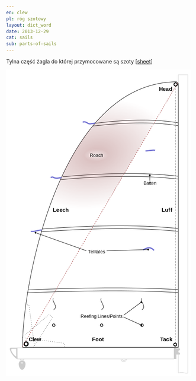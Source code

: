 ```yaml
---
en: clew
pl: róg szotowy
layout: dict_word
date: 2013-12-29
cat: sails
sub: parts-of-sails
---
```


Tylna część żagla do której przymocowane są szoty [[sheet](/dict/sheet.html)]

![części żagla](/img/dict/parts_of_a_sail.png)
